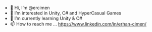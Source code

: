 - 👋 Hi, I’m @ercimen
- 👀 I’m interested in Unity, C# and HyperCasual Games
- 🌱 I’m currently learning Unity & C#
- 📫 How to reach me ... https://www.linkedin.com/in/erhan-cimen/

<!---
ercimen/ercimen is a ✨ special ✨ repository because its `README.md` (this file) appears on your GitHub profile.
You can click the Preview link to take a look at your changes.
--->

